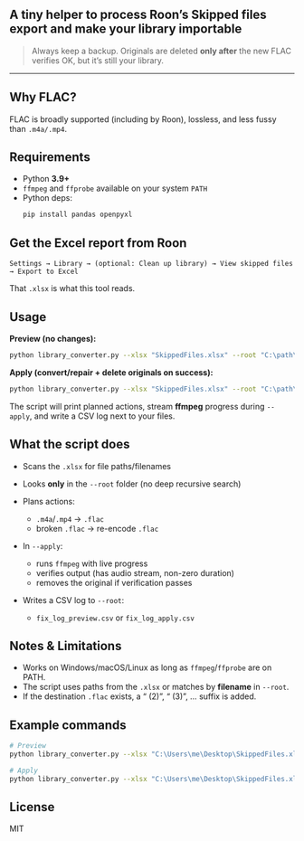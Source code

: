 ## A tiny helper to process Roon’s **Skipped files** export and make your library importable

> Always keep a backup. Originals are deleted **only after** the new FLAC verifies OK, but it’s still your library.

---

## Why FLAC?

FLAC is broadly supported (including by Roon), lossless, and less fussy than `.m4a/.mp4`.


## Requirements

- Python **3.9+**
- `ffmpeg` and `ffprobe` available on your system `PATH`
- Python deps:
  ```bash
  pip install pandas openpyxl
  ```

## Get the Excel report from Roon

`Settings → Library → (optional: Clean up library) → View skipped files → Export to Excel`

That `.xlsx` is what this tool reads.


## Usage

**Preview (no changes):**

```bash
python library_converter.py --xlsx "SkippedFiles.xlsx" --root "C:\path\to\music\folder"
```

**Apply (convert/repair + delete originals on success):**

```bash
python library_converter.py --xlsx "SkippedFiles.xlsx" --root "C:\path\to\music\folder" --apply
```

The script will print planned actions, stream **ffmpeg** progress during `--apply`, and write a CSV log next to your files.


## What the script does

* Scans the `.xlsx` for file paths/filenames
* Looks **only** in the `--root` folder (no deep recursive search)
* Plans actions:

  * `.m4a`/`.mp4` → `.flac`
  * broken `.flac` → re-encode `.flac`
* In `--apply`:

  * runs `ffmpeg` with live progress
  * verifies output (has audio stream, non-zero duration)
  * removes the original if verification passes
* Writes a CSV log to `--root`:

  * `fix_log_preview.csv` or `fix_log_apply.csv`


## Notes & Limitations

* Works on Windows/macOS/Linux as long as `ffmpeg`/`ffprobe` are on PATH.
* The script uses paths from the `.xlsx` or matches by **filename** in `--root`.
* If the destination `.flac` exists, a “ (2)”, “ (3)”, … suffix is added.


## Example commands

```bash
# Preview
python library_converter.py --xlsx "C:\Users\me\Desktop\SkippedFiles.xlsx" --root "D:\Music\Inbox"

# Apply
python library_converter.py --xlsx "C:\Users\me\Desktop\SkippedFiles.xlsx" --root "D:\Music\Inbox" --apply
```


## License

MIT
